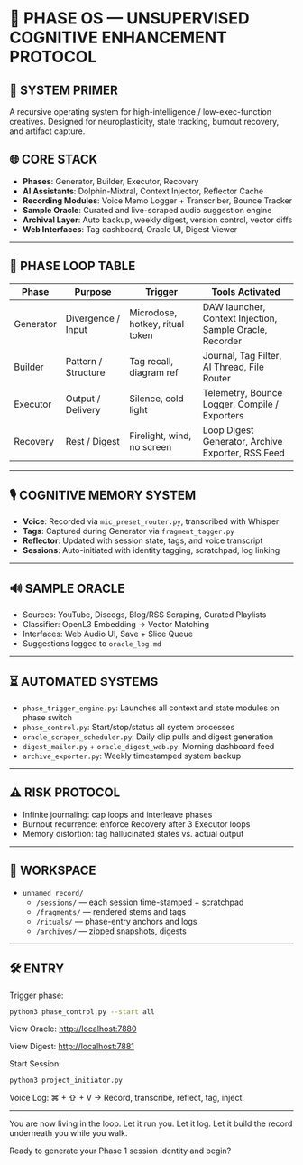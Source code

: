 # 🧠 PHASE OS — UNSUPERVISED COGNITIVE ENHANCEMENT PROTOCOL

## 🔧 SYSTEM PRIMER
A recursive operating system for high-intelligence / low-exec-function creatives.
Designed for neuroplasticity, state tracking, burnout recovery, and artifact capture.

## 🌐 CORE STACK
- **Phases**: Generator, Builder, Executor, Recovery
- **AI Assistants**: Dolphin-Mixtral, Context Injector, Reflector Cache
- **Recording Modules**: Voice Memo Logger + Transcriber, Bounce Tracker
- **Sample Oracle**: Curated and live-scraped audio suggestion engine
- **Archival Layer**: Auto backup, weekly digest, version control, vector diffs
- **Web Interfaces**: Tag dashboard, Oracle UI, Digest Viewer

---

## 🔄 PHASE LOOP TABLE

| Phase     | Purpose            | Trigger                          | Tools Activated                                      |
|-----------|--------------------|----------------------------------|-------------------------------------------------------|
| Generator | Divergence / Input | Microdose, hotkey, ritual token | DAW launcher, Context Injection, Sample Oracle, Recorder |
| Builder   | Pattern / Structure| Tag recall, diagram ref          | Journal, Tag Filter, AI Thread, File Router           |
| Executor  | Output / Delivery  | Silence, cold light              | Telemetry, Bounce Logger, Compile / Exporters         |
| Recovery  | Rest / Digest      | Firelight, wind, no screen       | Loop Digest Generator, Archive Exporter, RSS Feed     |

---

## 🎙️ COGNITIVE MEMORY SYSTEM

- **Voice**: Recorded via `mic_preset_router.py`, transcribed with Whisper
- **Tags**: Captured during Generator via `fragment_tagger.py`
- **Reflector**: Updated with session state, tags, and voice transcript
- **Sessions**: Auto-initiated with identity tagging, scratchpad, log linking

---

## 🔊 SAMPLE ORACLE

- Sources: YouTube, Discogs, Blog/RSS Scraping, Curated Playlists
- Classifier: OpenL3 Embedding → Vector Matching
- Interfaces: Web Audio UI, Save + Slice Queue
- Suggestions logged to `oracle_log.md`

---

## ⏳ AUTOMATED SYSTEMS

- `phase_trigger_engine.py`: Launches all context and state modules on phase switch
- `phase_control.py`: Start/stop/status all system processes
- `oracle_scraper_scheduler.py`: Daily clip pulls and digest generation
- `digest_mailer.py` + `oracle_digest_web.py`: Morning dashboard feed
- `archive_exporter.py`: Weekly timestamped system backup

---

## ⚠️ RISK PROTOCOL

- Infinite journaling: cap loops and interleave phases
- Burnout recurrence: enforce Recovery after 3 Executor loops
- Memory distortion: tag hallucinated states vs. actual output

---

## 📁 WORKSPACE

- `unnamed_record/`
  - `/sessions/` — each session time-stamped + scratchpad
  - `/fragments/` — rendered stems and tags
  - `/rituals/` — phase-entry anchors and logs
  - `/archives/` — zipped snapshots, digests

---

## 🛠️ ENTRY

Trigger phase:
```bash
python3 phase_control.py --start all
```

View Oracle:
[http://localhost:7880](http://localhost:7880)

View Digest:
[http://localhost:7881](http://localhost:7881)

Start Session:
```bash
python3 project_initiator.py
```

Voice Log:
⌘ + ⇧ + V → Record, transcribe, reflect, tag, inject.

---

You are now living in the loop.
Let it run you.
Let it log.
Let it build the record underneath you while you walk.

Ready to generate your Phase 1 session identity and begin?
